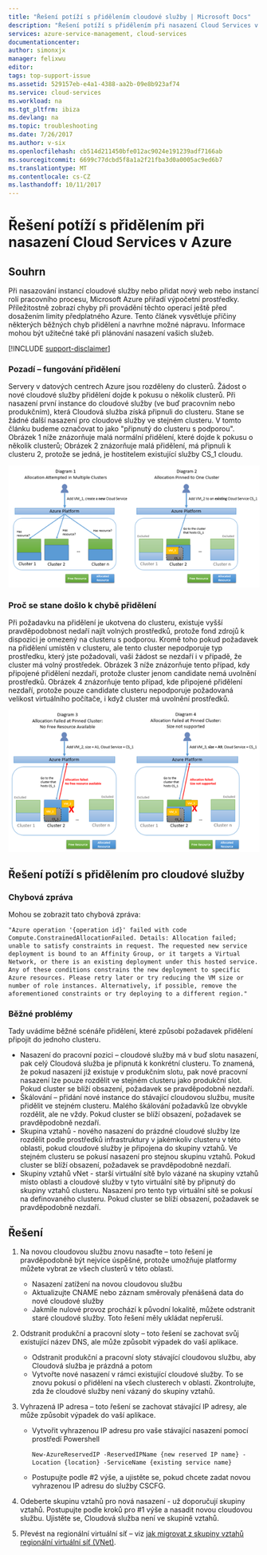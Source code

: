 ```yaml
---
title: "Řešení potíží s přidělením cloudové služby | Microsoft Docs"
description: "Řešení potíží s přidělením při nasazení Cloud Services v Azure"
services: azure-service-management, cloud-services
documentationcenter: 
author: simonxjx
manager: felixwu
editor: 
tags: top-support-issue
ms.assetid: 529157eb-e4a1-4388-aa2b-09e8b923af74
ms.service: cloud-services
ms.workload: na
ms.tgt_pltfrm: ibiza
ms.devlang: na
ms.topic: troubleshooting
ms.date: 7/26/2017
ms.author: v-six
ms.openlocfilehash: cb514d211450bfe012ac9024e191239adf7166ab
ms.sourcegitcommit: 6699c77dcbd5f8a1a2f21fba3d0a0005ac9ed6b7
ms.translationtype: MT
ms.contentlocale: cs-CZ
ms.lasthandoff: 10/11/2017
---
```

# <a name="troubleshooting-allocation-failure-when-you-deploy-cloud-services-in-azure"></a>Řešení potíží s přidělením při nasazení Cloud Services v Azure
## <a name="summary"></a>Souhrn
Při nasazování instancí cloudové služby nebo přidat nový web nebo instancí rolí pracovního procesu, Microsoft Azure přiřadí výpočetní prostředky. Příležitostně zobrazí chyby při provádění těchto operací ještě před dosažením limity předplatného Azure. Tento článek vysvětluje příčiny některých běžných chyb přidělení a navrhne možné nápravu. Informace mohou být užitečné také při plánování nasazení vašich služeb.

[!INCLUDE [support-disclaimer](../../includes/support-disclaimer.md)]

### <a name="background--how-allocation-works"></a>Pozadí – fungování přidělení
Servery v datových centrech Azure jsou rozděleny do clusterů. Žádost o nové cloudové služby přidělení dojde k pokusu o několik clusterů. Při nasazení první instance do cloudové služby (ve buď pracovním nebo produkčním), která Cloudová služba získá připnuli do clusteru. Stane se žádné další nasazení pro cloudové služby ve stejném clusteru. V tomto článku budeme označovat to jako "připnutý do clusteru s podporou". Obrázek 1 níže znázorňuje malá normální přidělení, které dojde k pokusu o několik clusterů; Obrázek 2 znázorňuje malá přidělení, má připnuli k clusteru 2, protože se jedná, je hostitelem existující služby CS_1 cloudu.

![Diagram přidělení](./media/cloud-services-allocation-failure/Allocation1.png)

### <a name="why-allocation-failure-happens"></a>Proč se stane došlo k chybě přidělení
Při požadavku na přidělení je ukotvena do clusteru, existuje vyšší pravděpodobnost nedaří najít volných prostředků, protože fond zdrojů k dispozici je omezený na clusteru s podporou. Kromě toho pokud požadavek na přidělení umístěn v clusteru, ale tento cluster nepodporuje typ prostředku, který jste požadovali, vaši žádost se nezdaří i v případě, že cluster má volný prostředek. Obrázek 3 níže znázorňuje tento případ, kdy připojené přidělení nezdaří, protože cluster jenom candidate nemá uvolnění prostředků. Obrázek 4 znázorňuje tento případ, kde připojené přidělení nezdaří, protože pouze candidate clusteru nepodporuje požadovaná velikost virtuálního počítače, i když cluster má uvolnění prostředků.

![Došlo k chybě definovaného přidělení](./media/cloud-services-allocation-failure/Allocation2.png)

## <a name="troubleshooting-allocation-failure-for-cloud-services"></a>Řešení potíží s přidělením pro cloudové služby
### <a name="error-message"></a>Chybová zpráva
Mohou se zobrazit tato chybová zpráva:

    "Azure operation '{operation id}' failed with code Compute.ConstrainedAllocationFailed. Details: Allocation failed; unable to satisfy constraints in request. The requested new service deployment is bound to an Affinity Group, or it targets a Virtual Network, or there is an existing deployment under this hosted service. Any of these conditions constrains the new deployment to specific Azure resources. Please retry later or try reducing the VM size or number of role instances. Alternatively, if possible, remove the aforementioned constraints or try deploying to a different region."

### <a name="common-issues"></a>Běžné problémy
Tady uvádíme běžné scénáře přidělení, které způsobí požadavek přidělení připojit do jednoho clusteru.

* Nasazení do pracovní pozici – cloudové služby má v buď slotu nasazení, pak celý Cloudová služba je připnutá k konkrétní clusteru.  To znamená, že pokud nasazení již existuje v produkčním slotu, pak nové pracovní nasazení lze pouze rozdělit ve stejném clusteru jako produkční slot. Pokud cluster se blíží obsazení, požadavek se pravděpodobně nezdaří.
* Škálování – přidání nové instance do stávající cloudovou službu, musíte přidělit ve stejném clusteru.  Malého škálování požadavků lze obvykle rozdělit, ale ne vždy. Pokud cluster se blíží obsazení, požadavek se pravděpodobně nezdaří.
* Skupina vztahů - nového nasazení do prázdné cloudové služby lze rozdělit podle prostředků infrastruktury v jakémkoliv clusteru v této oblasti, pokud cloudové služby je připojena do skupiny vztahů. Ve stejném clusteru se pokusí nasazení pro stejnou skupinu vztahů. Pokud cluster se blíží obsazení, požadavek se pravděpodobně nezdaří.
* Skupiny vztahů vNet - starší virtuální sítě bylo vázané na skupiny vztahů místo oblasti a cloudové služby v tyto virtuální sítě by připnutý do skupiny vztahů clusteru. Nasazení pro tento typ virtuální sítě se pokusí na definovaného clusteru. Pokud cluster se blíží obsazení, požadavek se pravděpodobně nezdaří.

## <a name="solutions"></a>Řešení
1. Na novou cloudovou službu znovu nasaďte – toto řešení je pravděpodobně být nejvíce úspěšné, protože umožňuje platformy můžete vybrat ze všech clusterů v této oblasti.

   * Nasazení zatížení na novou cloudovou službu  
   * Aktualizujte CNAME nebo záznam směrovaly přenášená data do nové cloudové služby
   * Jakmile nulové provoz prochází k původní lokalitě, můžete odstranit staré cloudové služby. Toto řešení měly ukládat nepřeruší.
2. Odstranit produkční a pracovní sloty – toto řešení se zachovat svůj existující název DNS, ale může způsobit výpadek do vaší aplikace.

   * Odstranit produkční a pracovní sloty stávající cloudovou službu, aby Cloudová služba je prázdná a potom
   * Vytvořte nové nasazení v rámci existující cloudové služby. To se znovu pokusí o přidělení na všech clusterech v oblasti. Zkontrolujte, zda že cloudové služby není vázaný do skupiny vztahů.
3. Vyhrazená IP adresa – toto řešení se zachovat stávající IP adresy, ale může způsobit výpadek do vaší aplikace.  

   * Vytvořit vyhrazenou IP adresu pro vaše stávající nasazení pomocí prostředí Powershell

     ```
     New-AzureReservedIP -ReservedIPName {new reserved IP name} -Location {location} -ServiceName {existing service name}
     ```
   * Postupujte podle #2 výše, a ujistěte se, pokud chcete zadat novou vyhrazenou IP adresu do služby CSCFG.
4. Odeberte skupinu vztahů pro nová nasazení - už doporučují skupiny vztahů. Postupujte podle kroků pro #1 výše a nasadit novou cloudovou službu. Ujistěte se, Cloudová služba není ve skupině vztahů.
5. Převést na regionální virtuální síť – viz [jak migrovat z skupiny vztahů regionální virtuální síť (VNet)](../virtual-network/virtual-networks-migrate-to-regional-vnet.md).
